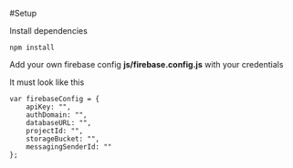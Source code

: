 #Setup

Install dependencies
```
npm install
```

Add your own firebase config __js/firebase.config.js__ with your credentials

It must look like this
```
var firebaseConfig = {
    apiKey: "",
    authDomain: "",
    databaseURL: "",
    projectId: "",
    storageBucket: "",
    messagingSenderId: ""
};
```